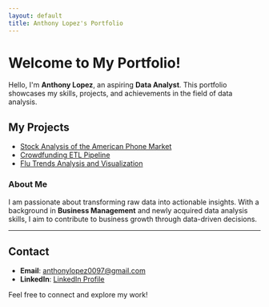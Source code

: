 ```yaml
---
layout: default
title: Anthony Lopez's Portfolio
---
```


# Welcome to My Portfolio!

Hello, I'm **Anthony Lopez**, an aspiring **Data Analyst**. This portfolio showcases my skills, projects, and achievements in the field of data analysis.

## My Projects

- [Stock Analysis of the American Phone Market](https://github.com/anthonylopez1109/stock-Analysis_t2)
- [Crowdfunding ETL Pipeline](https://github.com/DanOMearaWD/Crowdfunding_ETL)
- [Flu Trends Analysis and Visualization](#)

### About Me

I am passionate about transforming raw data into actionable insights. With a background in **Business Management** and newly acquired data analysis skills, I aim to contribute to business growth through data-driven decisions.

---

## Contact

- **Email**: [anthonylopez0097@gmail.com](mailto:anthonylopez0097@gmail.com)
- **LinkedIn**: [LinkedIn Profile](https://www.linkedin.com/in/anthony-lopez-b3407a239/)

Feel free to connect and explore my work!

